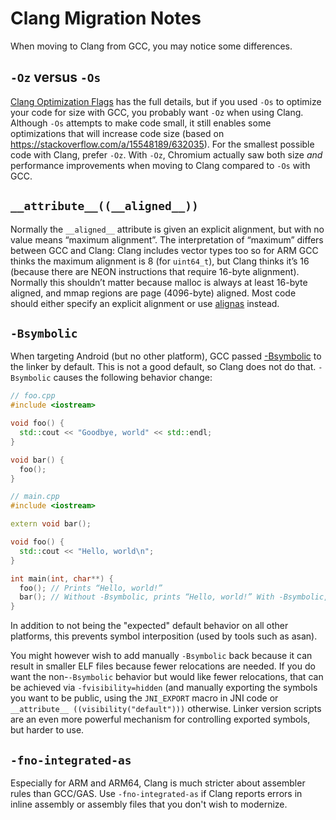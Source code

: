 Clang Migration Notes
=====================

When moving to Clang from GCC, you may notice some differences.

`-Oz` versus `-Os`
------------------

[Clang Optimization Flags](https://clang.llvm.org/docs/CommandGuide/clang.html#code-generation-options)
has the full details, but if you used `-Os` to optimize your
code for size with GCC, you probably want `-Oz` when using
Clang. Although `-Os` attempts to make code small, it still
enables some optimizations that will increase code size (based on
https://stackoverflow.com/a/15548189/632035). For the smallest possible
code with Clang, prefer `-Oz`. With `-Oz`, Chromium actually saw both
size *and* performance improvements when moving to Clang compared to
`-Os` with GCC.

`__attribute__((__aligned__))`
------------------------------

Normally the `__aligned__` attribute is given an explicit alignment,
but with no value means “maximum alignment”. The interpretation of
“maximum” differs between GCC and Clang: Clang includes vector types
too so for ARM GCC thinks the maximum alignment is 8 (for `uint64_t`), but
Clang thinks it’s 16 (because there are NEON instructions that require
16-byte alignment). Normally this shouldn’t matter because malloc is
always at least 16-byte aligned, and mmap regions are page (4096-byte)
aligned. Most code should either specify an explicit alignment or use
[alignas](http://en.cppreference.com/w/cpp/language/alignas) instead.

`-Bsymbolic`
------------

When targeting Android (but no other platform), GCC passed
[-Bsymbolic](ftp://ftp.gnu.org/old-gnu/Manuals/ld-2.9.1/html_node/ld_3.html)
to the linker by default. This is not a good default, so Clang does not
do that. `-Bsymbolic` causes the following behavior change:

```c++
// foo.cpp
#include <iostream>

void foo() {
  std::cout << "Goodbye, world" << std::endl;
}

void bar() {
  foo();
}
```

```c++
// main.cpp
#include <iostream>

extern void bar();

void foo() {
  std::cout << "Hello, world\n";
}

int main(int, char**) {
  foo(); // Prints “Hello, world!”
  bar(); // Without -Bsymbolic, prints “Hello, world!” With -Bsymbolic, prints “Goodbye, world!”
}
```

In addition to not being the "expected" default behavior on all other
platforms, this prevents symbol interposition (used by tools such
as asan).

You might however wish to add manually `-Bsymbolic` back because it can
result in smaller ELF files because fewer relocations are needed. If you
do want the non-`-Bsymbolic` behavior but would like fewer relocations,
that can be achieved via `-fvisibility=hidden` (and manually exporting
the symbols you want to be public, using the `JNI_EXPORT` macro in JNI
code or `__attribute__ ((visibility("default")))` otherwise. Linker
version scripts are an even more powerful mechanism for controlling
exported symbols, but harder to use.

`-fno-integrated-as`
--------------------

Especially for ARM and ARM64, Clang is much stricter about assembler
rules than GCC/GAS. Use `-fno-integrated-as` if Clang reports errors in
inline assembly or assembly files that you don't wish to modernize.
